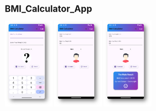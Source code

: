 # BMI_Calculator_App
<div style="display: flex;">
  <img src="https://github.com/OmarMDiab/BMI_Calculator_App/blob/main/imgs/1.png" alt="App Screenshot" style="width: 30%; margin-right: 5px;">
  <img src="https://github.com/OmarMDiab/BMI_Calculator_App/blob/main/imgs/2.png" alt="App Screenshot" style="width: 30%; margin-right: 5px;">
  <img src="https://github.com/OmarMDiab/BMI_Calculator_App/blob/main/imgs/3.png" alt="App Screenshot" style="width: 30%;">
</div>
